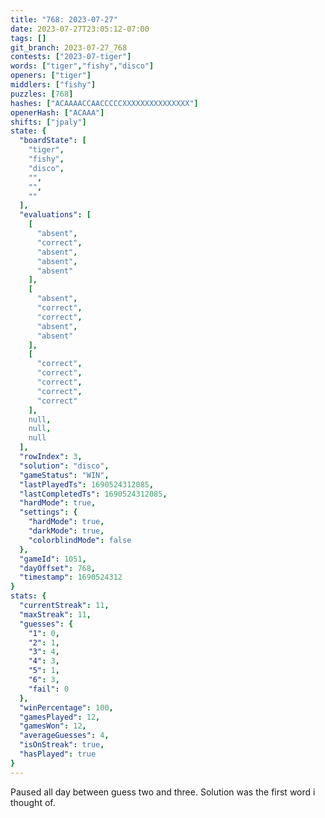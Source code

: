 ```yaml
---
title: "768: 2023-07-27"
date: 2023-07-27T23:05:12-07:00
tags: []
git_branch: 2023-07-27_768
contests: ["2023-07-tiger"]
words: ["tiger","fishy","disco"]
openers: ["tiger"]
middlers: ["fishy"]
puzzles: [768]
hashes: ["ACAAAACCAACCCCCXXXXXXXXXXXXXXX"]
openerHash: ["ACAAA"]
shifts: ["jpaly"]
state: {
  "boardState": [
    "tiger",
    "fishy",
    "disco",
    "",
    "",
    ""
  ],
  "evaluations": [
    [
      "absent",
      "correct",
      "absent",
      "absent",
      "absent"
    ],
    [
      "absent",
      "correct",
      "correct",
      "absent",
      "absent"
    ],
    [
      "correct",
      "correct",
      "correct",
      "correct",
      "correct"
    ],
    null,
    null,
    null
  ],
  "rowIndex": 3,
  "solution": "disco",
  "gameStatus": "WIN",
  "lastPlayedTs": 1690524312085,
  "lastCompletedTs": 1690524312085,
  "hardMode": true,
  "settings": {
    "hardMode": true,
    "darkMode": true,
    "colorblindMode": false
  },
  "gameId": 1051,
  "dayOffset": 768,
  "timestamp": 1690524312
}
stats: {
  "currentStreak": 11,
  "maxStreak": 11,
  "guesses": {
    "1": 0,
    "2": 1,
    "3": 4,
    "4": 3,
    "5": 1,
    "6": 3,
    "fail": 0
  },
  "winPercentage": 100,
  "gamesPlayed": 12,
  "gamesWon": 12,
  "averageGuesses": 4,
  "isOnStreak": true,
  "hasPlayed": true
}
---
```

<!-- more -->
Paused all day between guess two and three. Solution was the first word i thought of. 
